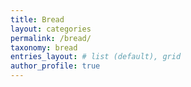 ```yaml
---
title: Bread
layout: categories
permalink: /bread/
taxonomy: bread
entries_layout: # list (default), grid
author_profile: true
---
```

